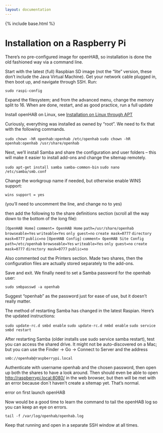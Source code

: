 ```yaml
---
layout: documentation
---
```


{% include base.html %}

# Installation on a Raspberry Pi

There’s no pre-configured image for openHAB, so installation is done the old fashioned way via a command line.

Start with the latest (full) Raspbian SD image (not the “lite” version, these don’t include the Java Virtual Machine). Get your network cable plugged in, then boot up, and navigate through SSH. Run:

`sudo raspi-config`

Expand the filesystem; and from the advanced menu, change the memory split to 16. When are done, restart, and as good practice, run a full update

Install openHAB on Linux, see [Installation on Linux through APT](http://docs.openhab.org/installation/apt.html)

Curiously, everything was installed as owned by “root”. We need to fix that with the following commands.

`sudo chown -hR openhab:openhab /etc/openhab`
`sudo chown -hR openhab:openhab /usr/share/openhab`

Next, we’ll install Samba and share the configuration and user folders – this will make it easier to install add-ons and change the sitemap remotely.

`sudo apt-get install samba samba-common-bin`
`sudo nano /etc/samba/smb.conf`

Change the workgroup name if needed, but otherwise enable WINS support:

`wins support = yes`

(you’ll need to uncomment the line, and change no to yes)

then add the following to the share definitions section (scroll all the way down to the bottom of the long file):

`[OpenHAB Home]`
 `comment= OpenHAB Home`
 `path=/usr/share/openhab`
 `browseable=Yes`
 `writeable=Yes`
 `only guest=no`
 `create mask=0777`
 `directory mask=0777`
 `public=no`
`[OpenHAB Config]`
 `comment= OpenHAB Site Config`
 `path=/etc/openhab`
 `browseable=Yes`
 `writeable=Yes`
 `only guest=no`
 `create mask=0777`
 `directory mask=0777`
 `public=no`

Also commented out the Printers section. Made two shares, then the configuration files are actually stored separately to the add-ons.

Save and exit. We finally need to set a Samba password for the openhab user:

`sudo smbpasswd -a openhab`

Suggest “openhab” as the password just for ease of use, but it doesn’t really matter.

The method of restarting Samba has changed in the latest Raspian. Here’s the updated instructions:

`sudo update-rc.d smbd enable`
`sudo update-rc.d nmbd enable`
`sudo service smbd restart`

After restarting Samba (older installs use sudo service samba restart), test you can access the shared drive. It might not be auto-discovered on a Mac; but you can use the Finder -> Go -> Connect to Server and the address

`smb://openhab@raspberrypi.local`

Authenticate with username openhab and the chosen password, then open up both the shares to have a look around. Then should even be able to open http://raspberrypi.local:8080/ in the web browser, but then will be met with an error because don´t haven’t create a sitemap yet. That’s normal.

error on first launch openHAB

Now would be a good time to learn the command to tail the openHAB log so you can keep an eye on errors.

`tail -f /var/log/openhab/openhab.log`

Keep that running and open in a separate SSH window at all times.

